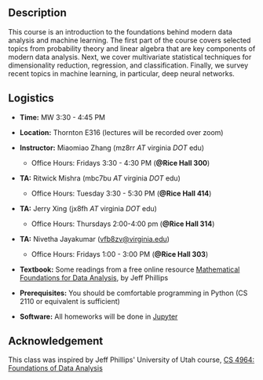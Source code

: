 ## Description

This course is an introduction to the foundations behind modern data analysis
and machine learning.  The first part of the course covers selected topics from
probability theory and linear algebra that are key components of modern data
analysis. Next, we cover multivariate statistical techniques for dimensionality
reduction, regression, and classification. Finally, we survey recent topics in
machine learning, in particular, deep neural networks.

## Logistics

* **Time:** MW 3:30 - 4:45 PM
* **Location:** Thornton E316 (lectures will be recorded over zoom)
* **Instructor:** Miaomiao Zhang (mz8rr *AT* virginia *DOT* edu)
  - Office Hours: Fridays 3:30 - 4:30 PM (**@Rice Hall 300**)
* **TA:** Ritwick Mishra (mbc7bu *AT* virginia *DOT* edu)
  - Office Hours: Tuesday 3:30 - 5:30 PM (**@Rice Hall 414**)
* **TA:** Jerry Xing (jx8fh *AT* virginia *DOT* edu)
  - Office Hours: Thursdays 2:00-4:00 pm (**@Rice Hall 314**)
* **TA:** Nivetha Jayakumar (vfb8zv@virginia.edu)
  - Office Hours: Fridays 1:00 - 3:00 PM (**@Rice Hall 303**)

* **Textbook:** Some readings from a free online resource [Mathematical Foundations for Data Analysis](http://www.cs.utah.edu/~jeffp/M4D/M4D.html), by Jeff Phillips
* **Prerequisites:** You should be comfortable programming in Python (CS 2110 or equivalent is sufficient)
* **Software:** All homeworks will be done in [Jupyter](https://jupyter.org)

## Acknowledgement
This class was inspired by Jeff Phillips' University of Utah course, [CS 4964: Foundations of Data Analysis](http://www.cs.utah.edu/~jeffp/teaching/FoDA.html)
